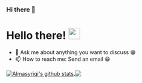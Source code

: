 ### Hi there 👋

<!--
**Almasyriqi/Almasyriqi** is a ✨ _special_ ✨ repository because its `README.md` (this file) appears on your GitHub profile.

Here are some ideas to get you started:

- 🔭 I’m currently working on ...
- 🌱 I’m currently learning ...
- 👯 I’m looking to collaborate on ...
- 🤔 I’m looking for help with ...
- 💬 Ask me about ...
- 📫 How to reach me: ...
- 😄 Pronouns: ...
- ⚡ Fun fact: ...
-->
# Hello there! <img src="https://raw.githubusercontent.com/MartinHeinz/MartinHeinz/master/wave.gif" width="30px">

- 💬 Ask me about anything you want to discuss :grin:
- 📫 How to reach me: Send an email :grin:


<a href="https://github.com/anuraghazra/github-readme-stats">
  <img align="center" src="https://github-readme-stats.anuraghazra1.vercel.app/api?username=Almasyriqi&show_icons=true&include_all_commits=true&theme=radical" alt="Almasyriqi's github stats" />
</a>
<a href="https://github.com/anuraghazra/github-readme-stats">
  <!-- Change the `github-readme-stats.anuraghazra1.vercel.app` to `github-readme-stats.vercel.app`  -->
  <img align="center" src="https://github-readme-stats.anuraghazra1.vercel.app/api/top-langs/?username=Almasyriqi&layout=compact&theme=radical" />
</a>

